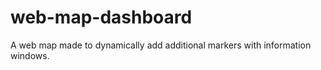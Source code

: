 # web-map-dashboard
A web map made to dynamically add additional markers with information windows. 
